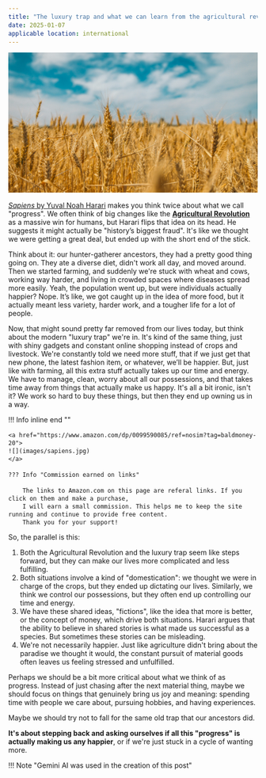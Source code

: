 ```yaml
---
title: "The luxury trap and what we can learn from the agricultural revolution"
date: 2025-01-07
applicable location: international
---
```


![](images/wheat.jpg)



[*Sapiens* by Yuval Noah Harari](https://www.amazon.com/dp/0099590085/ref=nosim?tag=baldmoney-20) makes you think 
twice about what we call "progress". We often think of big changes like the 
**[Agricultural Revolution](https://en.wikipedia.org/wiki/Neolithic_Revolution)** as a massive 
win for humans, but Harari flips that idea on its head. He suggests it might actually be "history’s biggest fraud". 
It's like we thought we were getting a great deal, but ended up with the short end of the stick.
<!-- more -->

Think about it: our hunter-gatherer ancestors, they had a pretty good thing going on. They ate a diverse diet, didn't work all day, and moved around. Then we started farming, and suddenly we're stuck with wheat and cows, working way harder, and living in crowded spaces where diseases spread more easily. Yeah, the population went up, but were individuals actually happier? Nope. It’s like, we got caught up in the idea of more food, but it actually meant less variety, harder work, and a tougher life for a lot of people.

Now, that might sound pretty far removed from our lives today, but think about the modern "luxury trap" we're in. It's kind of the same thing, just with shiny gadgets and constant online shopping instead of crops and livestock. We're constantly told we need more stuff, that if we just get that new phone, the latest fashion item, or whatever, we’ll be happier. But, just like with farming, all this extra stuff actually takes up our time and energy. We have to manage, clean, worry about all our possessions, and that takes time away from things that actually make us happy. It's all a bit ironic, isn't it? We work so hard to buy these things, but then they end up owning us in a way.

!!! Info inline end ""

    <a href="https://www.amazon.com/dp/0099590085/ref=nosim?tag=baldmoney-20">
    ![](images/sapiens.jpg)
    </a>

    ??? Info "Commission earned on links"

        The links to Amazon.com on this page are referal links. If you click on them and make a purchase, 
        I will earn a small commission. This helps me to keep the site running and continue to provide free content. 
        Thank you for your support!


So, the parallel is this:

1. Both the Agricultural Revolution and the luxury trap seem like steps forward, but they can make our lives more 
complicated and less fulfilling.
2. Both situations involve a kind of "domestication": we thought we were in charge of the crops, but they ended up 
dictating our lives. Similarly, we think we control our possessions, but they often end up controlling our time and energy.
3. We have these shared ideas, "fictions", like the idea that more is better, or the concept of money, 
which drive both situations. Harari argues that the ability to believe in shared stories is what made us successful 
as a species. But sometimes these stories can be misleading.
4. We're not necessarily happier. Just like agriculture didn't bring about the paradise we thought it would, 
the constant pursuit of material goods often leaves us feeling stressed and unfulfilled.

Perhaps we should be a bit more critical about what we think of as progress. Instead of just chasing after the 
next material thing, maybe we should focus on things that genuinely bring us joy and meaning: spending time 
with people we care about, pursuing hobbies, and having experiences. 

Maybe we should try not to fall for the same old trap that our ancestors did.  

**It's about stepping back and asking ourselves if all this "progress" is actually making us any happier**, 
or if we're just stuck in a cycle of wanting more.

!!! Note "Gemini AI was used in the creation of this post"







